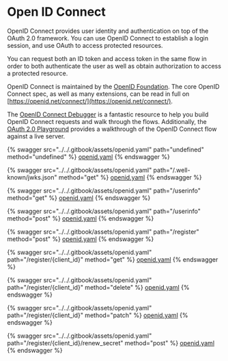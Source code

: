 # Open ID Connect

OpenID Connect provides user identity and authentication on top of the OAuth 2.0 framework. You can use OpenID Connect to establish a login session, and use OAuth to access protected resources.

You can request both an ID token and access token in the same flow in order to both authenticate the user as well as obtain authorization to access a protected resource.

OpenID Connect is maintained by the [OpenID Foundation](https://openid.net). The core OpenID Connect spec, as well as many extensions, can be read in full on [https://openid.net/connect/](https://openid.net/connect/).

The [OpenID Connect Debugger](https://oidcdebugger.com) is a fantastic resource to help you build OpenID Connect requests and walk through the flows. Additionally, the [OAuth 2.0 Playground](https://www.oauth.com/playground/) provides a walkthrough of the OpenID Connect flow against a live server.

{% swagger src="../../.gitbook/assets/openid.yaml" path="undefined" method="undefined" %}
[openid.yaml](../../.gitbook/assets/openid.yaml)
{% endswagger %}

{% swagger src="../../.gitbook/assets/openid.yaml" path="/.well-known/jwks.json" method="get" %}
[openid.yaml](../../.gitbook/assets/openid.yaml)
{% endswagger %}

{% swagger src="../../.gitbook/assets/openid.yaml" path="/userinfo" method="get" %}
[openid.yaml](../../.gitbook/assets/openid.yaml)
{% endswagger %}

{% swagger src="../../.gitbook/assets/openid.yaml" path="/userinfo" method="post" %}
[openid.yaml](../../.gitbook/assets/openid.yaml)
{% endswagger %}

{% swagger src="../../.gitbook/assets/openid.yaml" path="/register" method="post" %}
[openid.yaml](../../.gitbook/assets/openid.yaml)
{% endswagger %}

{% swagger src="../../.gitbook/assets/openid.yaml" path="/register/{client_id}" method="get" %}
[openid.yaml](../../.gitbook/assets/openid.yaml)
{% endswagger %}

{% swagger src="../../.gitbook/assets/openid.yaml" path="/register/{client_id}" method="delete" %}
[openid.yaml](../../.gitbook/assets/openid.yaml)
{% endswagger %}

{% swagger src="../../.gitbook/assets/openid.yaml" path="/register/{client_id}" method="patch" %}
[openid.yaml](../../.gitbook/assets/openid.yaml)
{% endswagger %}

{% swagger src="../../.gitbook/assets/openid.yaml" path="/register/{client_id}/renew_secret" method="post" %}
[openid.yaml](../../.gitbook/assets/openid.yaml)
{% endswagger %}

